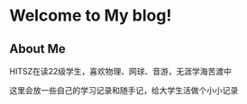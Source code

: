 # Welcome to My blog!
## About Me
HITSZ在读22级学生，喜欢物理、网球、音游，无涯学海苦渡中

这里会放一些自己的学习记录和随手记，给大学生活做个小小记录





